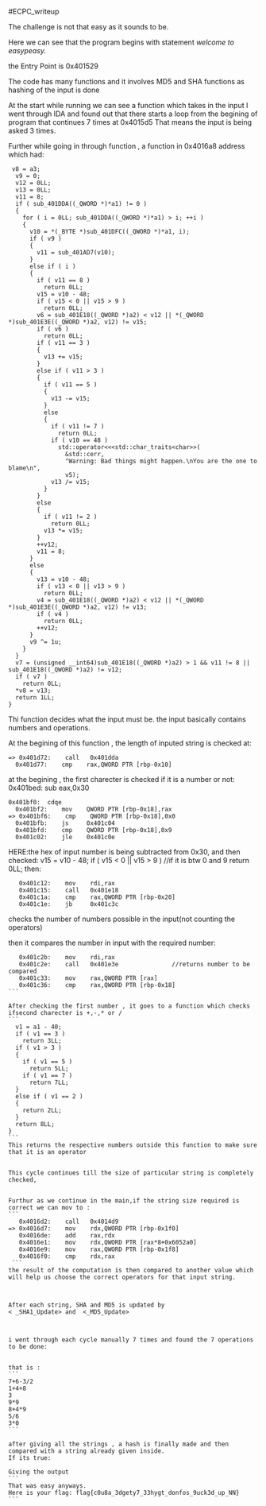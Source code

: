 #ECPC_writeup


The challenge is not that easy as it sounds to be.

Here we can see that the program begins with statement
*welcome to easypeasy.*

the Entry Point is 0x401529

The code has many functions and it involves MD5 and SHA functions as hashing of the input is done



At the start while running we can see a function which takes in the input
I went through IDA and found out that there starts a loop from the begining of program that continues 7 times at 0x4015d5
That means the input is being asked 3 times.

Further while going in through function , a function in 0x4016a8 address which had:
```
 v8 = a3;
  v9 = 0;
  v12 = 0LL;
  v13 = 0LL;
  v11 = 8;
  if ( sub_401DDA((_QWORD *)*a1) != 0 )
  {
    for ( i = 0LL; sub_401DDA((_QWORD *)*a1) > i; ++i )
    {
      v10 = *(_BYTE *)sub_401DFC((_QWORD *)*a1, i);
      if ( v9 )
      {
        v11 = sub_401AD7(v10);
      }
      else if ( i )
      {
        if ( v11 == 8 )
          return 0LL;
        v15 = v10 - 48;
        if ( v15 < 0 || v15 > 9 )
          return 0LL;
        v6 = sub_401E18((_QWORD *)a2) < v12 || *(_QWORD *)sub_401E3E((_QWORD *)a2, v12) != v15;
        if ( v6 )
          return 0LL;
        if ( v11 == 3 )
        {
          v13 += v15;
        }
        else if ( v11 > 3 )
        {
          if ( v11 == 5 )
          {
            v13 -= v15;
          }
          else
          {
            if ( v11 != 7 )
              return 0LL;
            if ( v10 == 48 )
              std::operator<<<std::char_traits<char>>(
                &std::cerr,
                "Warning: Bad things might happen.\nYou are the one to blame\n",
                v5);
            v13 /= v15;
          }
        }
        else
        {
          if ( v11 != 2 )
            return 0LL;
          v13 *= v15;
        }
        ++v12;
        v11 = 8;
      }
      else
      {
        v13 = v10 - 48;
        if ( v13 < 0 || v13 > 9 )
          return 0LL;
        v4 = sub_401E18((_QWORD *)a2) < v12 || *(_QWORD *)sub_401E3E((_QWORD *)a2, v12) != v13;
        if ( v4 )
          return 0LL;
        ++v12;
      }
      v9 ^= 1u;
    }
  }
  v7 = (unsigned __int64)sub_401E18((_QWORD *)a2) > 1 && v11 != 8 || sub_401E18((_QWORD *)a2) != v12;
  if ( v7 )
    return 0LL;
  *v8 = v13;
  return 1LL;
}
```
Thi function decides what the input must be.
the input basically contains numbers and operations.


At the begining of this function , 
 the length of inputed string is checked at:
 ```
=> 0x401d72:	call   0x401dda
   0x401d77:	cmp    rax,QWORD PTR [rbp-0x10]
```
at the begining , the first charecter is checked if it is a number or not:
0x401bed:	sub    eax,0x30
 ```
 0x401bf0:	cdqe   
   0x401bf2:	mov    QWORD PTR [rbp-0x18],rax
=> 0x401bf6:	cmp    QWORD PTR [rbp-0x18],0x0
   0x401bfb:	js     0x401c04
   0x401bfd:	cmp    QWORD PTR [rbp-0x18],0x9
   0x401c02:	jle    0x401c0e
```
HERE:the hex of input number is being subtracted from 0x30, and then checked: 
v15 = v10 - 48;
        if ( v15 < 0 || v15 > 9 )   //if it is btw 0 and 9
          return 0LL;
then:
```
   0x401c12:	mov    rdi,rax
   0x401c15:	call   0x401e18
   0x401c1a:	cmp    rax,QWORD PTR [rbp-0x20]
   0x401c1e:	jb     0x401c3c
```
checks the number of numbers possible in the input(not counting the operators) 

then it compares the number in input with the required number:
````
   0x401c2b:	mov    rdi,rax
   0x401c2e:	call   0x401e3e               //returns number to be compared
   0x401c33:	mov    rax,QWORD PTR [rax]
   0x401c36:	cmp    rax,QWORD PTR [rbp-0x18]
```

After checking the first number , it goes to a function which checks ifsecond charecter is +,-,* or /
```
  v1 = a1 - 40;
  if ( v1 == 3 )
    return 3LL;
  if ( v1 > 3 )
  {
    if ( v1 == 5 )
      return 5LL;
    if ( v1 == 7 )
      return 7LL;
  }
  else if ( v1 == 2 )
  {
    return 2LL;
  }
  return 8LL;
}
```
This returns the respective numbers outside this function to make sure that it is an operator


This cycle continues till the size of particular string is completely checked,


Furthur as we continue in the main,if the string size required is correct we can mov to :
```
   0x4016d2:	call   0x4014d9
=> 0x4016d7:	mov    rdx,QWORD PTR [rbp-0x1f0]
   0x4016de:	add    rax,rdx
   0x4016e1:	mov    rdx,QWORD PTR [rax*8+0x6052a0]
   0x4016e9:	mov    rax,QWORD PTR [rbp-0x1f8]
   0x4016f0:	cmp    rdx,rax
 ```
the result of the computation is then compared to another value which will help us choose the correct operators for that input string.



After each string, SHA and MD5 is updated by
< _SHA1_Update> and  <_MD5_Update>



i went through each cycle manually 7 times and found the 7 operations to be done:


that is :
```
7+6-3/2
1+4+8
3
9*9
8+4*9
5/6
3*0
```

after giving all the strings , a hash is finally made and then compared with a string already given inside.
If its true:

Giving the output
```
That was easy anyways.
Here is your flag: flag{c0u8a_3dgety7_33hygt_donfos_9uck3d_up_NN}
```
